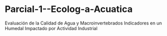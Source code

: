 # Parcial-1--Ecolog-a-Acuatica
Evaluación de la Calidad de Agua y Macroinvertebrados Indicadores en un Humedal Impactado por Actividad Industrial
